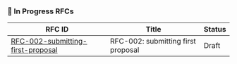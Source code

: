 ### 📑 In Progress RFCs

| RFC ID | Title | Status |
|--------|-------|--------|
| [RFC-002-submitting-first-proposal](rfcs/RFC-002-submitting-first-proposal/RFC-002-submitting-first-proposal.md) | RFC-002: submitting first proposal | Draft |
